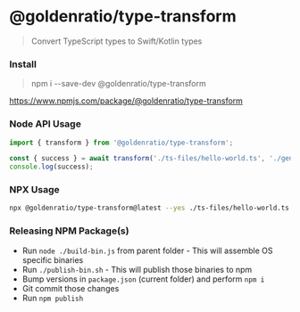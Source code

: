 # @goldenratio/type-transform

>  Convert TypeScript types to Swift/Kotlin types

### Install

> npm i --save-dev @goldenratio/type-transform

https://www.npmjs.com/package/@goldenratio/type-transform

### Node API Usage

```js
import { transform } from '@goldenratio/type-transform';

const { success } = await transform('./ts-files/hello-world.ts', './gen/HelloWorld.swift');
console.log(success);
```

### NPX Usage

```sh
npx @goldenratio/type-transform@latest --yes ./ts-files/hello-world.ts --out ./gen/HelloWorld.swift
```

### Releasing NPM Package(s)

- Run `node ./build-bin.js` from parent folder - This will assemble OS specific binaries
- Run `./publish-bin.sh` - This will publish those binaries to npm
- Bump versions in `package.json` (current folder) and perform `npm i`
- Git commit those changes
- Run `npm publish`
